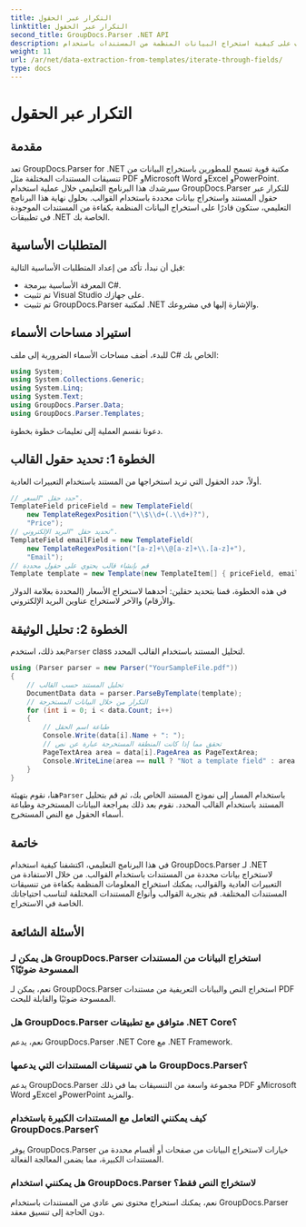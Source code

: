```yaml
---
title: التكرار عبر الحقول
linktitle: التكرار عبر الحقول
second_title: GroupDocs.Parser .NET API
description: تعرف على كيفية استخراج البيانات المنظمة من المستندات باستخدام GroupDocs.Parser لـ .NET. قم بتحسين تطبيقات .NET الخاصة بك من خلال إمكانيات استخراج بيانات المستندات.
weight: 11
url: /ar/net/data-extraction-from-templates/iterate-through-fields/
type: docs
---
```

# التكرار عبر الحقول

## مقدمة
تعد GroupDocs.Parser for .NET مكتبة قوية تسمح للمطورين باستخراج البيانات من تنسيقات المستندات المختلفة مثل PDF وMicrosoft Word وExcel وPowerPoint. سيرشدك هذا البرنامج التعليمي خلال عملية استخدام GroupDocs.Parser للتكرار عبر حقول المستند واستخراج بيانات محددة باستخدام القوالب. بحلول نهاية هذا البرنامج التعليمي، ستكون قادرًا على استخراج البيانات المنظمة بكفاءة من المستندات الموجودة في تطبيقات .NET الخاصة بك.
## المتطلبات الأساسية
قبل أن نبدأ، تأكد من إعداد المتطلبات الأساسية التالية:
- المعرفة الأساسية ببرمجة C#.
- تم تثبيت Visual Studio على جهازك.
- تم تثبيت GroupDocs.Parser لمكتبة .NET والإشارة إليها في مشروعك.

## استيراد مساحات الأسماء
للبدء، أضف مساحات الأسماء الضرورية إلى ملف C# الخاص بك:
```csharp
using System;
using System.Collections.Generic;
using System.Linq;
using System.Text;
using GroupDocs.Parser.Data;
using GroupDocs.Parser.Templates;
```
دعونا نقسم العملية إلى تعليمات خطوة بخطوة.
## الخطوة 1: تحديد حقول القالب
أولاً، حدد الحقول التي تريد استخراجها من المستند باستخدام التعبيرات العادية.
```csharp
// حدد حقل "السعر".
TemplateField priceField = new TemplateField(
    new TemplateRegexPosition("\\$\\d+(.\\d+)?"),
    "Price");
// تحديد حقل "البريد الإلكتروني".
TemplateField emailField = new TemplateField(
    new TemplateRegexPosition("[a-z]+\\@[a-z]+\\.[a-z]+"),
    "Email");
// قم بإنشاء قالب يحتوي على حقول محددة
Template template = new Template(new TemplateItem[] { priceField, emailField });
```
في هذه الخطوة، قمنا بتحديد حقلين: أحدهما لاستخراج الأسعار (المحددة بعلامة الدولار والأرقام) والآخر لاستخراج عناوين البريد الإلكتروني.
## الخطوة 2: تحليل الوثيقة
 بعد ذلك، استخدم`Parser` class لتحليل المستند باستخدام القالب المحدد.
```csharp
using (Parser parser = new Parser("YourSampleFile.pdf"))
{
    // تحليل المستند حسب القالب
    DocumentData data = parser.ParseByTemplate(template);
    // التكرار من خلال البيانات المستخرجة
    for (int i = 0; i < data.Count; i++)
    {
        // طباعة اسم الحقل
        Console.Write(data[i].Name + ": ");
        // تحقق مما إذا كانت المنطقة المستخرجة عبارة عن نص
        PageTextArea area = data[i].PageArea as PageTextArea;
        Console.WriteLine(area == null ? "Not a template field" : area.Text);
    }
}
```
 هنا، نقوم بتهيئة`Parser` باستخدام المسار إلى نموذج المستند الخاص بك، ثم قم بتحليل المستند باستخدام القالب المحدد. نقوم بعد ذلك بمراجعة البيانات المستخرجة وطباعة أسماء الحقول مع النص المستخرج.
## خاتمة
في هذا البرنامج التعليمي، اكتشفنا كيفية استخدام GroupDocs.Parser لـ .NET لاستخراج بيانات محددة من المستندات باستخدام القوالب. من خلال الاستفادة من التعبيرات العادية والقوالب، يمكنك استخراج المعلومات المنظمة بكفاءة من تنسيقات المستندات المختلفة. قم بتجربة القوالب وأنواع المستندات المختلفة لتناسب احتياجاتك الخاصة في الاستخراج.

## الأسئلة الشائعة
### هل يمكن لـ GroupDocs.Parser استخراج البيانات من المستندات الممسوحة ضوئيًا؟
نعم، يمكن لـ GroupDocs.Parser استخراج النص والبيانات التعريفية من مستندات PDF الممسوحة ضوئيًا والقابلة للبحث.
### هل GroupDocs.Parser متوافق مع تطبيقات .NET Core؟
نعم، يدعم GroupDocs.Parser .NET Core مع .NET Framework.
### ما هي تنسيقات المستندات التي يدعمها GroupDocs.Parser؟
يدعم GroupDocs.Parser مجموعة واسعة من التنسيقات بما في ذلك PDF وMicrosoft Word وExcel وPowerPoint والمزيد.
### كيف يمكنني التعامل مع المستندات الكبيرة باستخدام GroupDocs.Parser؟
يوفر GroupDocs.Parser خيارات لاستخراج البيانات من صفحات أو أقسام محددة من المستندات الكبيرة، مما يضمن المعالجة الفعالة.
### هل يمكنني استخدام GroupDocs.Parser لاستخراج النص فقط؟
نعم، يمكنك استخراج محتوى نص عادي من المستندات باستخدام GroupDocs.Parser دون الحاجة إلى تنسيق معقد.